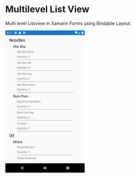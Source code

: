 # Multilevel List View
Multi level Listview in Xamarin Forms using Bindable Layout.

<img src="screenshot/1.png" width="250" height="450">
